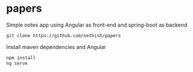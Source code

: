 # papers
Simple notes app using Angular as front-end and spring-boot as backend
```bash
git clone https://github.com/nethish/papers
```
Install maven dependencies and Angular
```bash
npm install
ng serve
```
